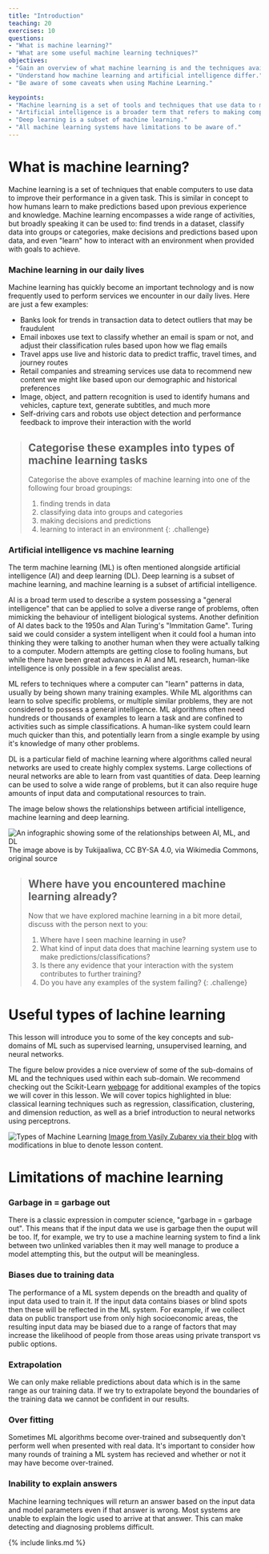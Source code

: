 ```yaml
---
title: "Introduction"
teaching: 20
exercises: 10
questions:
- "What is machine learning?"
- "What are some useful machine learning techniques?"
objectives:
- "Gain an overview of what machine learning is and the techniques available."
- "Understand how machine learning and artificial intelligence differ."
- "Be aware of some caveats when using Machine Learning."

keypoints:
- "Machine learning is a set of tools and techniques that use data to make predictions."
- "Artificial intelligence is a broader term that refers to making computers show human-like intelligence."
- "Deep learning is a subset of machine learning."
- "All machine learning systems have limitations to be aware of."
---
```


# What is machine learning?

Machine learning is a set of techniques that enable computers to use data to improve their performance in a given task. This is similar in concept to how humans learn to make predictions based upon previous experience and knowledge. Machine learning encompasses a wide range of activities, but broadly speaking it can be used to: find trends in a dataset, classify data into groups or categories, make decisions and predictions based upon data, and even "learn" how to interact with an environment when provided with goals to achieve.

### Machine learning in our daily lives

Machine learning has quickly become an important technology and is now frequently used to perform services we encounter in our daily lives. Here are just a few examples:

* Banks look for trends in transaction data to detect outliers that may be fraudulent
* Email inboxes use text to classify whether an email is spam or not, and adjust their classification rules based upon how we flag emails
* Travel apps use live and historic data to predict traffic, travel times, and journey routes
* Retail companies and streaming services use data to recommend new content we might like based upon our demographic and historical preferences
* Image, object, and pattern recognition is used to identify humans and vehicles, capture text, generate subtitles, and much more
* Self-driving cars and robots use object detection and performance feedback to improve their interaction with the world

> ## Categorise these examples into types of machine learning tasks
> Categorise the above examples of machine learning into one of the following four broad groupings:
>
> 1. finding trends in data
> 2. classifying data into groups and categories
> 3. making decisions and predictions
> 4. learning to interact in an environment
{: .challenge}

### Artificial intelligence vs machine learning

The term machine learning (ML) is often mentioned alongside artificial intelligence (AI) and deep learning (DL). Deep learning is a subset of machine learning, and machine learning is a subset of artificial intelligence.

AI is a broad term used to describe a system possessing a "general intelligence" that can be applied to solve a diverse range of problems, often mimicking the behaviour of intelligent biological systems. Another definition of AI dates back to the 1950s and Alan Turing's "Immitation Game". Turing said we could consider a system intelligent when it could fool a human into thinking they were talking to another human when they were actually talking to a computer. Modern attempts are getting close to fooling humans, but while there have been great advances in AI and ML research, human-like intelligence is only possible in a few specialist areas.

ML refers to techniques where a computer can "learn" patterns in data, usually by being shown many training examples. While ML algorithms can learn to solve specific problems, or multiple similar problems, they are not considered to possess a general intelligence. ML algorithms often need hundreds or thousands of examples to learn a task and are confined to activities such as simple classifications. A human-like system could learn much quicker than this, and potentially learn from a single example by using it's knowledge of many other problems.

DL is a particular field of machine learning where algorithms called neural networks are used to create highly complex systems. Large collections of neural networks are able to learn from vast quantities of data. Deep learning can be used to solve a wide range of problems, but it can also require huge amounts of input data and computational resources to train. 

The image below shows the relationships between artificial intelligence, machine learning and deep learning.

![An infographic showing some of the relationships between AI, ML, and DL](../fig/01_AI_ML_DL_differences.png)
The image above is by Tukijaaliwa, CC BY-SA 4.0, via Wikimedia Commons, original source

> ## Where have you encountered machine learning already?
> Now that we have explored machine learning in a bit more detail, discuss with the person next to you:
>
> 1. Where have I seen machine learning in use?
> 2. What kind of input data does that machine learning system use to make predictions/classifications?
> 3. Is there any evidence that your interaction with the system contributes to further training?
> 4. Do you have any examples of the system failing?
{: .challenge}

# Useful types of lachine learning

This lesson will introduce you to some of the key concepts and sub-domains of ML such as supervised learning, unsupervised learning, and neural networks.

The figure below provides a nice overview of some of the sub-domains of ML and the techniques used within each sub-domain. We recommend checking out the Scikit-Learn [webpage](https://scikit-learn.org/stable/index.html) for additional examples of the topics we will cover in this lesson. We will cover topics highlighted in blue: classical learning techniques such as regression, classification, clustering, and dimension reduction, as well as a brief introduction to neural networks using perceptrons.

![Types of Machine Learning](../fig/ML_summary.png)
[Image from Vasily Zubarev via their blog](https://vas3k.com/blog/machine_learning/) with modifications in blue to denote lesson content.

# Limitations of machine learning

### Garbage in = garbage out

There is a classic expression in computer science, "garbage in = garbage out". This means that if the input data we use is garbage then the ouput will be too. If, for example, we try to use a machine learning system to find a link between two unlinked variables then it may well manage to produce a model attempting this, but the output will be meaningless. 

### Biases due to training data

The performance of a ML system depends on the breadth and quality of input data used to train it. If the input data contains biases or blind spots then these will be reflected in the ML system. For example, if we collect data on public transport use from only high socioeconomic areas, the resulting input data may be biased due to a range of factors that may increase the likelihood of people from those areas using private transport vs public options.

### Extrapolation

We can only make reliable predictions about data which is in the same range as our training data. If we try to extrapolate beyond the boundaries of the training data we cannot be confident in our results. 

### Over fitting

Sometimes ML algorithms become over-trained and subsequently don't perform well when presented with real data. It's important to consider how many rounds of training a ML system has recieved and whether or not it may have become over-trained. 

### Inability to explain answers

Machine learning techniques will return an answer based on the input data and model parameters even if that answer is wrong. Most systems are unable to explain the logic used to arrive at that answer. This can make detecting and diagnosing problems difficult. 

{% include links.md %}
